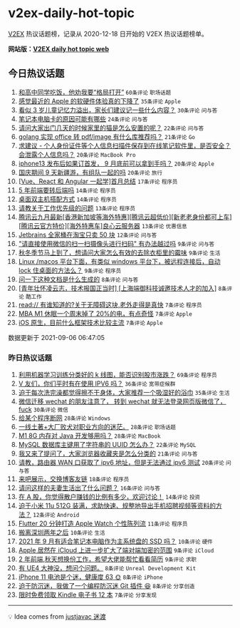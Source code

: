 # v2ex-daily-hot-topic

[V2EX](https://www.v2ex.com/) 热议话题榜，记录从 2020-12-18 日开始的 V2EX 热议话题榜单。

**网站版：[V2EX daily hot topic web](https://boojack.github.io/v2ex-daily-hot-topic-web/)**

## 今日热议话题

<!-- TODAY BEGIN -->

1. [和高中同学吃饭，他劝我要“格局打开”](https://www.v2ex.com/t/800073) `60条评论` `职场话题`
1. [感觉最近的 Apple 的软硬件体验真的下降了](https://www.v2ex.com/t/800110) `35条评论` `Apple`
1. [看似 3 岁儿童记忆力溢出，家长们建议记一些什么内容？](https://www.v2ex.com/t/800136) `30条评论` `问与答`
1. [笔记本电脑卡的原因可能有哪些](https://www.v2ex.com/t/800089) `24条评论` `问与答`
1. [请问大家出门几天的时候家里的猫是怎么安置的呢？](https://www.v2ex.com/t/800121) `22条评论` `问与答`
1. [golang 实现 office 转 pdf/image 有什么库推荐吗？](https://www.v2ex.com/t/800109) `21条评论` `Go`
1. [求建议 - 个人身份证件等个人信息扫描件保存到在线笔记软件里，是否安全？会泄露个人信息吗？](https://www.v2ex.com/t/800137) `20条评论` `MacBook Pro`
1. [iphone13 发布后如果订首发， 9 月底前可以拿到手吗？](https://www.v2ex.com/t/800096) `20条评论` `Apple`
1. [国庆期间 9 天新疆游，有组队一起的吗](https://www.v2ex.com/t/800079) `20条评论` `旅行`
1. [[Vue、React 和 Angular 一起学]首月总结](https://www.v2ex.com/t/800092) `17条评论` `程序员`
1. [5 年前端要转后端吗](https://www.v2ex.com/t/800112) `14条评论` `程序员`
1. [桌面双主机搭配方式](https://www.v2ex.com/t/800103) `14条评论` `程序员`
1. [请教关于工作优先级的问题](https://www.v2ex.com/t/800068) `13条评论` `程序员`
1. [腾讯云九月最新[香港新加坡等海外特惠][腾讯云超低价][新老老身份都可上车][腾讯云官方特价][海外特惠车]良心云服务器](https://www.v2ex.com/t/800061) `13条评论` `优惠信息`
1. [Jetbrains 全家桶在淘宝只卖 50 块](https://www.v2ex.com/t/800148) `12条评论` `问与答`
1. ["请直接使用微信的扫一扫摄像头进行扫码" 有办法越过吗](https://www.v2ex.com/t/800128) `9条评论` `问与答`
1. [秋冬季节马上到了，想请问大家怎么有效的去除衣柜里的霉味](https://www.v2ex.com/t/800074) `9条评论` `生活`
1. [Linux /macos 平台下面，有类似 windows 平台下，被远程连接后，自动 lock 住桌面的方法么？](https://www.v2ex.com/t/800066) `9条评论` `程序员`
1. [问一下这种文档是什么生成的](https://www.v2ex.com/t/800141) `8条评论` `问与答`
1. [[青年壮怀凌云志，技术报国正当时] [上海端御科技诚邀技术人才的加入]](https://www.v2ex.com/t/800126) `8条评论` `酷工作`
1. [read:// 有谁知道的?关于无障碍这块,老外走得是真快](https://www.v2ex.com/t/800156) `7条评论` `程序员`
1. [MBA M1 休眠一个周末掉了 20%的电，有点奇怪](https://www.v2ex.com/t/800139) `7条评论` `Apple`
1. [iOS 原生，目前什么框架技术比较主流](https://www.v2ex.com/t/800111) `7条评论` `Apple`

数据更新于 2021-09-06 06:47:05

<!-- TODAY END -->

### 昨日热议话题

<!-- YESTERDAY BEGIN -->

1. [利用机器学习训练分类好的 k 线图，能否识别股市涨跌？](https://www.v2ex.com/t/799974) `69条评论` `程序员`
1. [V 友们，你们平时有在使用 IPV6 吗？](https://www.v2ex.com/t/799942) `36条评论` `宽带症候群`
1. [迫于每次洗完澡都觉得擦不干身体，大家推荐一个吸湿好的浴巾](https://www.v2ex.com/t/799964) `35条评论` `生活`
1. [微信迁移 wechat 的朋友注意了， 转到 wechat 就无法登录网页版微信了， fuck](https://www.v2ex.com/t/799959) `30条评论` `微信`
1. [给某个程序断网](https://www.v2ex.com/t/799940) `28条评论` `Windows`
1. [一线土著+大厂败犬对职业方向的迷茫。](https://www.v2ex.com/t/799945) `28条评论` `职场话题`
1. [M1 8G 内存对 Java 开发够用吗？](https://www.v2ex.com/t/799988) `28条评论` `MacBook`
1. [MySQL 数据库主键用了字符串的 UUID 怎么办？](https://www.v2ex.com/t/799982) `22条评论` `MySQL`
1. [我又来了提问了，大家浏览器收藏夹是怎么分类的](https://www.v2ex.com/t/799936) `21条评论` `问与答`
1. [请教，路由器 WAN 口获取了 ipv6 地址，但是无法通过 ipv6 测试](https://www.v2ex.com/t/799927) `20条评论` `问与答`
1. [来吧展示，交换博客友链](https://www.v2ex.com/t/799943) `18条评论` `程序员`
1. [请问这样的夫妻生活出了什么问题？](https://www.v2ex.com/t/800048) `16条评论` `问与答`
1. [在 A 股，你觉得散户赚钱的比例有多少，欢迎讨论！](https://www.v2ex.com/t/799992) `14条评论` `投资`
1. [迫于小米 11u 512G 装满，求助快速、规整地导出手机招聘视频等资料的方法？](https://www.v2ex.com/t/799930) `12条评论` `Android`
1. [Flutter 20 分钟打造 Apple Watch 个性陈列流](https://www.v2ex.com/t/799954) `11条评论` `程序员`
1. [搬离深圳两年之后](https://www.v2ex.com/t/800034) `10条评论` `生活`
1. [2021 年 9 月有适合笔记本电脑作为主系统盘的 SSD 吗？](https://www.v2ex.com/t/800031) `10条评论` `硬件`
1. [Apple 居然在 iCloud 上进一步扩大了端对端加密的范围](https://www.v2ex.com/t/800011) `9条评论` `iCloud`
1. [2 年前端,秋天想换份工作，希望大佬能帮忙看看简历](https://www.v2ex.com/t/799956) `9条评论` `求职`
1. [有 UE4 大神没，想问个问题。](https://www.v2ex.com/t/799978) `8条评论` `Unreal Development Kit`
1. [iPhone 11 电池是个迷，健康度 63 🌞](https://www.v2ex.com/t/799975) `8条评论` `iPhone`
1. [迫于防沉迷，我做了一个编程防沉迷 Git 插件 😆](https://www.v2ex.com/t/799960) `8条评论` `分享创造`
1. [限时免费领取 Kindle 电子书 12 本](https://www.v2ex.com/t/800026) `7条评论` `分享发现`

<!-- YESTERDAY END -->

---

💡 Idea comes from [justjavac 迷渡](https://github.com/justjavac/)
